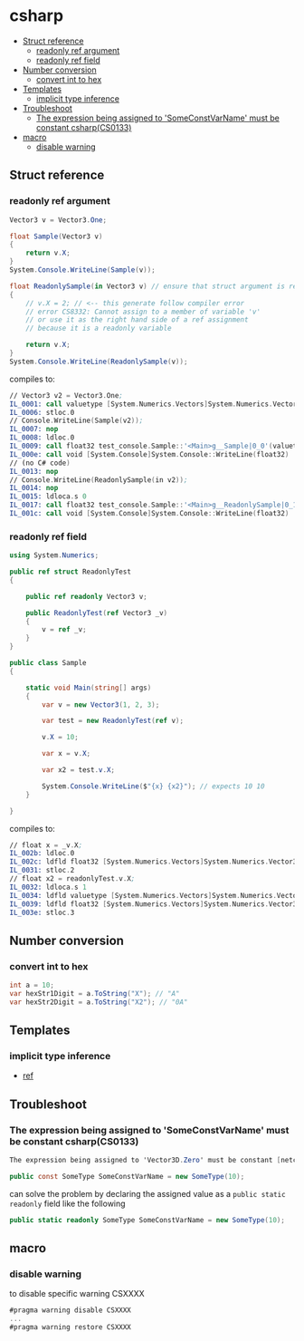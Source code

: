 # csharp

<!-- TOC -->
* [Struct reference](#struct-reference)
  + [readonly ref argument](#readonly-ref-argument)
  + [readonly ref field](#readonly-ref-field)
* [Number conversion](#number-conversion)
  + [convert int to hex](#convert-int-to-hex)
* [Templates](#templates)
  + [implicit type inference](#implicit-type-inference)
* [Troubleshoot](#troubleshoot)
  + [The expression being assigned to 'SomeConstVarName' must be constant csharp(CS0133)](#the-expression-being-assigned-to-someconstvarname-must-be-constant-csharpcs0133)
* [macro](#macro)
  + [disable warning](#disable-warning)
<!-- TOCEND -->

## Struct reference

### readonly ref argument

```csharp
Vector3 v = Vector3.One;

float Sample(Vector3 v)
{
    return v.X;
}
System.Console.WriteLine(Sample(v));

float ReadonlySample(in Vector3 v) // ensure that struct argument is readonly, passed by ref
{
    // v.X = 2; // <-- this generate follow compiler error
    // error CS8332: Cannot assign to a member of variable 'v'
    // or use it as the right hand side of a ref assignment
    // because it is a readonly variable

    return v.X;
}
System.Console.WriteLine(ReadonlySample(v));
```

compiles to:

```nasm
// Vector3 v2 = Vector3.One;
IL_0001: call valuetype [System.Numerics.Vectors]System.Numerics.Vector3 [System.Numerics.Vectors]System.Numerics.Vector3::get_One()
IL_0006: stloc.0
// Console.WriteLine(Sample(v2));
IL_0007: nop
IL_0008: ldloc.0
IL_0009: call float32 test_console.Sample::'<Main>g__Sample|0_0'(valuetype [System.Numerics.Vectors]System.Numerics.Vector3)
IL_000e: call void [System.Console]System.Console::WriteLine(float32)
// (no C# code)
IL_0013: nop
// Console.WriteLine(ReadonlySample(in v2));
IL_0014: nop
IL_0015: ldloca.s 0
IL_0017: call float32 test_console.Sample::'<Main>g__ReadonlySample|0_1'(valuetype [System.Numerics.Vectors]System.Numerics.Vector3&)
IL_001c: call void [System.Console]System.Console::WriteLine(float32)
```

### readonly ref field

```csharp
using System.Numerics;

public ref struct ReadonlyTest
{

    public ref readonly Vector3 v;

    public ReadonlyTest(ref Vector3 _v)
    {
        v = ref _v;
    }
}

public class Sample
{

    static void Main(string[] args)
    {
        var v = new Vector3(1, 2, 3);

        var test = new ReadonlyTest(ref v);

        v.X = 10;

        var x = v.X;

        var x2 = test.v.X;

        System.Console.WriteLine($"{x} {x2}"); // expects 10 10
    }

}
```

compiles to:

```nasm
// float x = _v.X;
IL_002b: ldloc.0
IL_002c: ldfld float32 [System.Numerics.Vectors]System.Numerics.Vector3::X
IL_0031: stloc.2
// float x2 = readonlyTest.v.X;
IL_0032: ldloca.s 1
IL_0034: ldfld valuetype [System.Numerics.Vectors]System.Numerics.Vector3& ReadonlyTest::v
IL_0039: ldfld float32 [System.Numerics.Vectors]System.Numerics.Vector3::X
IL_003e: stloc.3
```

## Number conversion

### convert int to hex

```csharp
int a = 10;
var hexStr1Digit = a.ToString("X"); // "A"
var hexStr2Digit = a.ToString("X2"); // "0A"
```

## Templates

### implicit type inference

- [ref](https://riptutorial.com/csharp/example/253/implicit-type-inference--methods-)

## Troubleshoot

### The expression being assigned to 'SomeConstVarName' must be constant csharp(CS0133)

```csharp
The expression being assigned to 'Vector3D.Zero' must be constant [netcore-sci]csharp(CS0133)

public const SomeType SomeConstVarName = new SomeType(10);
```

can solve the problem by declaring the assigned value as a `public static readonly` field like the following

```csharp
public static readonly SomeType SomeConstVarName = new SomeType(10);
```

## macro

### disable warning

to disable specific warning CSXXXX
```csharp
#pragma warning disable CSXXXX
...
#pragma warning restore CSXXXX
```
